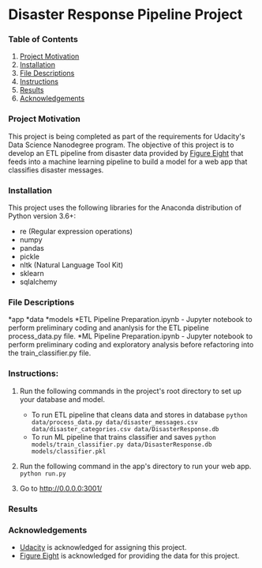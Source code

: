 # Disaster Response Pipeline Project

### Table of Contents
1. [Project Motivation](#Project-Motivation)
2. [Installation](#Installation)
3. [File Descriptions](#File-Descriptions)
4. [Instructions](#Instructions)
5. [Results](#Results)
6. [Acknowledgements](#Acknowledgements)

### Project Motivation
This project is being completed as part of the requirements for Udacity's Data Science Nanodegree program.  The objective of this project is to develop an ETL pipeline from disaster data provided by [Figure Eight](https://www.figure-eight.com/) that feeds into a machine learning pipeline to build a model for a web app that classifies disaster messages.    

### Installation
This project uses the following libraries for the Anaconda distribution of Python version 3.6+:
* re (Regular expression operations)
* numpy
* pandas
* pickle
* nltk (Natural Language Tool Kit)
* sklearn
* sqlalchemy

### File Descriptions
*app
*data
*models
*ETL Pipeline Preparation.ipynb - Jupyter notebook to perform preliminary coding and ananlysis for the ETL pipeline process_data.py file.
*ML Pipeline Preparation.ipynb - Jupyter notebook to perform preliminary coding and exploratory analysis before refactoring into the train_classifier.py file.

### Instructions:
1. Run the following commands in the project's root directory to set up your database and model.

    - To run ETL pipeline that cleans data and stores in database
        `python data/process_data.py data/disaster_messages.csv data/disaster_categories.csv data/DisasterResponse.db`
    - To run ML pipeline that trains classifier and saves
        `python models/train_classifier.py data/DisasterResponse.db models/classifier.pkl`

2. Run the following command in the app's directory to run your web app.
    `python run.py`

3. Go to http://0.0.0.0:3001/

### Results

### Acknowledgements
* [Udacity](https://www.udacity.com/) is acknowledged for assigning this project.
* [Figure Eight](https://www.figure-eight.com/) is acknowledged for providing the data for this project.
